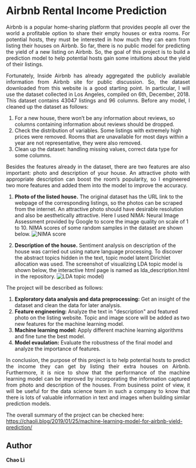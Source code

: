 # Airbnb Rental Income Prediction

<p align="justify"> 
Airbnb is a popular home-sharing platform that provides people all over the world a profitable option to share their empty houses or extra rooms. For potential hosts, they must be interested in how much they can earn from listing their houses on Airbnb. So far, there is no public model for predicting the yield of a new listing on Airbnb. So, the goal of this project is to build a prediction model to help potential hosts gain some intuitions about the yield of their listings. </p>

<p align="justify"> 
Fortunately, Inside Airbnb has already aggregated the publicly available information from Airbnb site for public discussion. So, the dataset downloaded from this website is a good starting point. In particular, I will use the dataset collected in Los Angeles, compiled on 6th, December, 2018. This dataset contains 43047 listings and 96 columns. Before any model, I cleaned up the dataset as follows:</p> 

1.	 For a new house, there won’t be any information about reviews, so columns containing information about reviews should be dropped. 
2.	Check the distribution of variables. Some listings with extremely high prices were removed. Rooms that are unavailable for most days within a year are not representative, they were also removed.
3.	Clean up the dataset: handling missing values, correct data type for some columns.

<p align="justify"> 
Besides the features already in the dataset, there are two features are also important: photo and description of your house. An attractive photo with appropriate description can boost the room’s popularity, so I engineered two more features and added them into the model to improve the accuracy.</p> 

1.	**Photo of the listed house.** The original dataset has the URL link to the webpage of the corresponding listings, so the photos can be scraped from the internet. An attractive photo should have desirable resolution and also be aesthetically attractive. Here I used NIMA: Neural Image Assessment provided by Google to score the image quality on scale of 1 to 10. NIMA scores of some random samples in the dataset are shown below.
![NIMA score](https://github.com/cl3080/Machine_Learning_Models_for_Airbnb_Yield_Prediction/blob/master/NIMA_score_sample_check.png)

2.	**Description of the house.** Sentiment analysis on description of the house was carried out using nature language processing. To discover the abstract topics hidden in the text, topic model latent Dirichlet allocation was used. The screenshot of visualizing LDA topic model is shown below, the interactive html page is named as lda_description.html in the repository.
![LDA topic model](https://github.com/cl3080/Machine_Learning_Models_for_Airbnb_Yield_Prediction/blob/master/Screen_shot_forLDA_model.png))
</p>

The project will be described as follows:
 1. **Exploratory data analysis and data preprocessing:** Get an insight of the dataset and clean the data for later analysis.
 2. **Feature engineering:** Analyze the text in "description" and featured photo on the listing website. Topic and image score will be added as two new features for the machine learning model.
 3. **Machine learning model:** Apply different machine learning algorithms and fine tune the best model.
 4. **Model evaulation:** Evaluate the robustness of the final model and analyze the importance of features.
 
<p align="justify"> 
In conclusion, the purpose of this project is to help potential hosts to predict the income they can get by listing their extra houses on Airbnb. Furthermore, it is nice to show that the performance of the machine learning model can be improved by incorporating the information captured from photo and description of the houses. From business point of view, it will be useful for the data science team in such a company to know that there is lots of valuable information in text and images when building similar prediction models.</p> 
 
 The overall summary of the project can be checked here: https://chaoli.blog/2019/01/25/machine-learning-model-for-airbnb-yield-prediction/
    
 ## Author
 __Chao Li__
